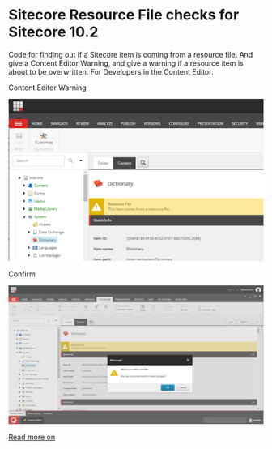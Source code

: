 # Sitecore Resource File checks for Sitecore 10.2

Code for finding out if a Sitecore item is coming from a resource file. And give a Content Editor Warning, and give a warning if a resource item is about to be overwritten.
For Developers in the Content Editor.

Content Editor Warning

![Example](https://raw.githubusercontent.com/jbluemink/Sitecore-IsResource/master/Resource-Content-Editor-Warning.png)

Confirm

![Example](https://raw.githubusercontent.com/jbluemink/Sitecore-IsResource/master/item-is-in-resource-file.png)

[Read more on](https://uxbee.nl/actueel/items-as-resources-by-sitecore-part-1)

